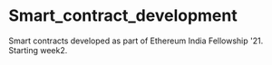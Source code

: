# Smart_contract_development

Smart contracts developed as part of Ethereum India Fellowship '21. Starting week2.
